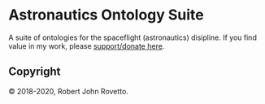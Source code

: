 # Astronautics Ontology Suite

A suite of ontologies for the spaceflight (astronautics) disipline. If you find value in my work, please [support/donate here](https://gogetfunding.com/creating-meaning-full-space-terminologies-knowledge-models-for-space-safety/).


## Copyright
© 2018-2020, Robert John Rovetto.
